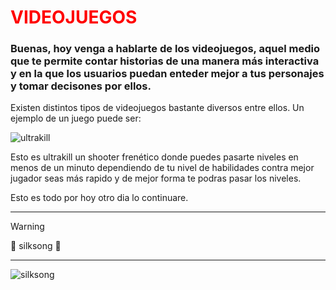 # <font color='red'>VIDEOJUEGOS</font>
### Buenas, hoy venga a hablarte de los videojuegos, aquel medio que te permite contar historias de una manera más interactiva y en la que los usuarios puedan enteder mejor a tus personajes y tomar decisones por ellos.

Existen distintos tipos de videojuegos bastante diversos entre ellos.
Un ejemplo de un juego puede ser:


![ultrakill](https://cdn-images.dzcdn.net/images/cover/2c6ee010818093931e0022274e20995c/0x1900-000000-80-0-0.jpg)

Esto es ultrakill un shooter frenético donde puedes pasarte niveles en menos de un minuto dependiendo de tu nivel de habilidades contra mejor jugador seas más rapido y de mejor forma te podras pasar los niveles.

Esto es todo por hoy otro dia lo continuare.


---
>[!WARNING]
>:clown_face: silksong :clown_face:

---

![silksong](https://cdn2.steamgriddb.com/icon/f0e95622d20a747e93f5403e5193b155.ico)
